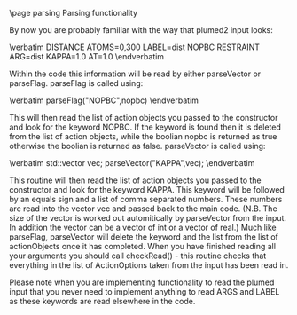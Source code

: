 \page parsing Parsing functionality

By now you are probably familiar with the way that plumed2 input looks:

\verbatim
DISTANCE ATOMS=0,300 LABEL=dist NOPBC
RESTRAINT ARG=dist KAPPA=1.0 AT=1.0
\endverbatim

Within the code this information will be read by either parseVector or parseFlag.  parseFlag is called using:

\verbatim
parseFlag("NOPBC",nopbc)
\endverbatim

This will then read the list of action objects you passed to the constructor and look for the keyword NOPBC.  If the keyword is found then it is deleted from the list of action objects, while the boolian nopbc is returned as true otherwise the boolian is returned as false.  parseVector is called using:

\verbatim
std::vector<double> vec;
parseVector("KAPPA",vec);
\endverbatim

This routine will then read the list of action objects you passed to the constructor and look for the keyword KAPPA.  This keyword will be followed by an equals sign and a list of comma separated numbers.  These numbers are read into the vector vec and passed back to the main code.  (N.B.  The size of the vector is worked out automitically by parseVector from the input.  In addition the vector can be a vector of int or a vector of real.)  Much like parseFlag, parseVector will delete the keyword and the list from the list of actionObjects once it has completed.  When you have finished reading all your arguments you should call checkRead() - this routine checks that everything in the list of ActionOptions taken from the input has been read in. 

Please note when you are implementing functionality to read the plumed input that you never need to implement anything to read ARGS and LABEL as these keywords are read elsewhere in the code. 

